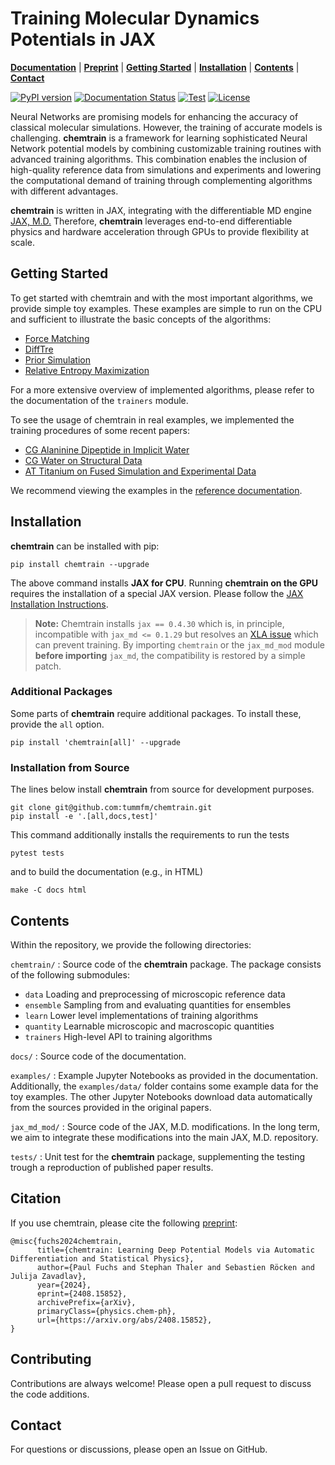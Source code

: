 # Training Molecular Dynamics Potentials in JAX

[**Documentation**](https://chemtrain.readthedocs.io/en/latest/) | [**Preprint**](https://web3.arxiv.org/abs/2408.15852) | [**Getting Started**](#getting-started) | [**Installation**](#installation) | [**Contents**](#contents) | [**Contact**](#contact)

[![PyPI version](https://badge.fury.io/py/chemtrain.svg)](https://badge.fury.io/py/chemtrain)
[![Documentation Status](https://readthedocs.org/projects/chemtrain/badge/?version=latest)](https://chemtrain.readthedocs.io/en/latest/?badge=latest)
[![Test](https://github.com/tummfm/chemtrain/actions/workflows/test.yml/badge.svg)](https://github.com/tummfm/chemtrain/actions/workflows/test.yml)
[![License](https://img.shields.io/badge/License-Apache_2.0-blue.svg)](https://opensource.org/licenses/Apache-2.0)

Neural Networks are promising models for enhancing the accuracy of classical molecular
simulations. However, the training of accurate models is challenging.
**chemtrain** is a framework for learning sophisticated Neural Network potential
models by combining customizable training routines with advanced training
algorithms.
This combination enables the inclusion of high-quality reference data from
simulations and experiments and lowering the computational demand of training
through complementing algorithms with different advantages.

**chemtrain** is written in JAX, integrating with the differentiable MD engine
[JAX, M.D.](https://github.com/jax-md/jax-md)
Therefore, **chemtrain** leverages end-to-end differentiable
physics and hardware acceleration through GPUs to provide flexibility at scale.


## Getting Started

To get started with chemtrain and with the most important algorithms,
we provide simple toy examples.
These examples are simple to run on the CPU and sufficient to illustrate the basic
concepts of the algorithms:

- [Force Matching](./examples/force_matching.ipynb)
- [DiffTre](./examples/difftre.ipynb)
- [Prior Simulation](./examples/prior_simulation.ipynb)
- [Relative Entropy Maximization](./examples/relative_entropy.ipynb)

For a more extensive overview of implemented algorithms, please refer to the
documentation of the ``trainers`` module.

To see the usage of chemtrain in real examples, we implemented the training
procedures of some recent papers:

- [CG Alaninine Dipeptide in Implicit Water](./examples/CG_alanine_dipeptide.ipynb)
- [CG Water on Structural Data](./examples/CG_water_difftre.ipynb)
- [AT Titanium on Fused Simulation and Experimental Data](./examples/AT_titanium_fused_training.ipynb)

We recommend viewing the examples in the [reference documentation](https://chemtrain.readthedocs.io/en/latest/).

## Installation

**chemtrain** can be installed with pip:

```shell
pip install chemtrain --upgrade
```

The above command installs **JAX for CPU**.
Running **chemtrain on the GPU** requires the installation of a special JAX
version.
Please follow the
[JAX Installation Instructions](https://github.com/google/jax#installation).

> **Note:** Chemtrain installs ``jax == 0.4.30`` which is, in principle,
> incompatible with ``jax_md <= 0.1.29`` but resolves an
> [XLA issue](https://github.com/google/jax/issues/17730) which can prevent
> training. By importing ``chemtrain`` or the ``jax_md_mod`` module
> **before importing** ``jax_md``, the compatibility is restored by a simple
> patch.

### Additional Packages

Some parts of **chemtrain** require additional packages.
To install these, provide the `all` option.

```shell
pip install 'chemtrain[all]' --upgrade
```

### Installation from Source

The lines below install **chemtrain** from source for development purposes.

```shell
git clone git@github.com:tummfm/chemtrain.git
pip install -e '.[all,docs,test]'
```

This command additionally installs the requirements to run the tests

```shell
pytest tests
```

and to build the documentation (e.g., in HTML)

```shell
make -C docs html
```

## Contents

Within the repository, we provide the following directories:

``chemtrain/``
: Source code of the **chemtrain** package. The package consists of the
  following submodules:

  - ``data`` Loading and preprocessing of microscopic reference data
  - ``ensemble`` Sampling from and evaluating quantities for ensembles
  - ``learn`` Lower level implementations of training algorithms
  - ``quantity`` Learnable microscopic and macroscopic quantities
  - ``trainers`` High-level API to training algorithms

``docs/``
: Source code of the documentation.

``examples/``
: Example Jupyter Notebooks as provided in the documentation. Additionally,
  the ``examples/data/`` folder contains some example data for the toy examples.
  The other Jupyter Notebooks download data automatically from the sources
  provided in the original papers.

``jax_md_mod/``
: Source code of the JAX, M.D. modifications. In the long term, we aim to integrate these modifications into the main JAX, M.D. repository.

``tests/``
: Unit test for the **chemtrain** package, supplementing the testing trough
  a reproduction of published paper results.


## Citation

If you use chemtrain, please cite the following [preprint](https://web3.arxiv.org/abs/2408.15852):

```
@misc{fuchs2024chemtrain,
      title={chemtrain: Learning Deep Potential Models via Automatic Differentiation and Statistical Physics}, 
      author={Paul Fuchs and Stephan Thaler and Sebastien Röcken and Julija Zavadlav},
      year={2024},
      eprint={2408.15852},
      archivePrefix={arXiv},
      primaryClass={physics.chem-ph},
      url={https://arxiv.org/abs/2408.15852}, 
}
```

## Contributing
Contributions are always welcome! Please open a pull request to discuss the code
additions.

## Contact
For questions or discussions, please open an Issue on GitHub.
